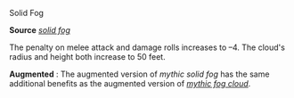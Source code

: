 Solid Fog

**Source** [_solid fog_](/pathfinderRPG/prd/spells/solidFog.html#_solid-fog)

The penalty on melee attack and damage rolls increases to –4. The cloud's radius and height both increase to 50 feet.

**Augmented** : The augmented version of _mythic solid fog_ has the same additional benefits as the augmented version of [_mythic fog cloud_](/pathfinderRPG/prd/mythicAdventures/mythicSpells/fogCloud.html).

